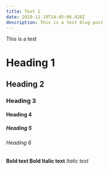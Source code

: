 ```yaml
---
title: Test 1
date: 2020-11-19T14:45:06.428Z
description: This is a test blog post
---
```

This is a test

# Heading 1

## Heading 2

### Heading 3

#### Heading 4

##### Heading 5

###### Heading 6

**Bold text Bold Italic text** *Italic text*